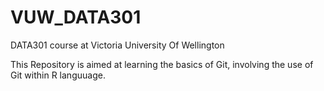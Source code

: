 # VUW_DATA301
DATA301 course at Victoria University Of Wellington 

This Repository is aimed at learning the basics of Git, involving the use of Git within R languuage.
